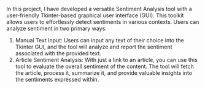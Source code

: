 In this project, I have developed a versatile Sentiment Analysis tool with a user-friendly Tkinter-based graphical user interface (GUI). This toolkit allows users to effortlessly detect sentiments in various contexts. Users can analyze sentiment in two primary ways:

1. Manual Text Input: Users can input any text of their choice into the Tkinter GUI, and the tool will analyze and report the sentiment associated with the provided text.
2. Article Sentiment Analysis: With just a link to an article, you can use this tool to evaluate the overall sentiment of the content. The tool will fetch the article, process it, summarize it, and provide valuable insights into the sentiments expressed within.
